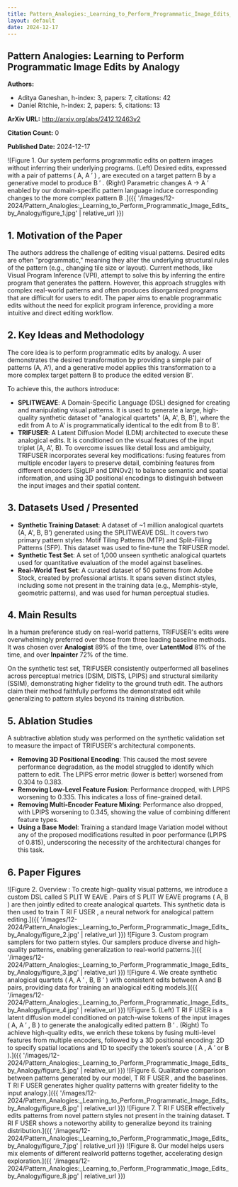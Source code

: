 ```yaml
---
title: Pattern_Analogies:_Learning_to_Perform_Programmatic_Image_Edits_by_Analogy
layout: default
date: 2024-12-17
---
```

## Pattern Analogies: Learning to Perform Programmatic Image Edits by Analogy
**Authors:**
- Aditya Ganeshan, h-index: 3, papers: 7, citations: 42
- Daniel Ritchie, h-index: 2, papers: 5, citations: 13

**ArXiv URL:** http://arxiv.org/abs/2412.12463v2

**Citation Count:** 0

**Published Date:** 2024-12-17

![Figure 1. Our system performs programmatic edits on pattern images without inferring their underlying programs. (Left) Desired edits, expressed with a pair of patterns ( A, A ′ ) , are executed on a target pattern B by a generative model to produce B ′ . (Right) Parametric changes A → A ′ enabled by our domain-specific pattern language induce corresponding changes to the more complex pattern B .]({{ '/images/12-2024/Pattern_Analogies:_Learning_to_Perform_Programmatic_Image_Edits_by_Analogy/figure_1.jpg' | relative_url }})
## 1. Motivation of the Paper
The authors address the challenge of editing visual patterns. Desired edits are often "programmatic," meaning they alter the underlying structural rules of the pattern (e.g., changing tile size or layout). Current methods, like Visual Program Inference (VPI), attempt to solve this by inferring the entire program that generates the pattern. However, this approach struggles with complex real-world patterns and often produces disorganized programs that are difficult for users to edit. The paper aims to enable programmatic edits without the need for explicit program inference, providing a more intuitive and direct editing workflow.

## 2. Key Ideas and Methodology
The core idea is to perform programmatic edits by analogy. A user demonstrates the desired transformation by providing a simple pair of patterns (A, A'), and a generative model applies this transformation to a more complex target pattern B to produce the edited version B'.

To achieve this, the authors introduce:
*   **SPLITWEAVE**: A Domain-Specific Language (DSL) designed for creating and manipulating visual patterns. It is used to generate a large, high-quality synthetic dataset of "analogical quartets" (A, A', B, B'), where the edit from A to A' is programmatically identical to the edit from B to B'.
*   **TRIFUSER**: A Latent Diffusion Model (LDM) architected to execute these analogical edits. It is conditioned on the visual features of the input triplet (A, A', B). To overcome issues like detail loss and ambiguity, TRIFUSER incorporates several key modifications: fusing features from multiple encoder layers to preserve detail, combining features from different encoders (SigLIP and DINOv2) to balance semantic and spatial information, and using 3D positional encodings to distinguish between the input images and their spatial content.

## 3. Datasets Used / Presented
*   **Synthetic Training Dataset**: A dataset of ~1 million analogical quartets (A, A', B, B') generated using the SPLITWEAVE DSL. It covers two primary pattern styles: Motif Tiling Patterns (MTP) and Split-Filling Patterns (SFP). This dataset was used to fine-tune the TRIFUSER model.
*   **Synthetic Test Set**: A set of 1,000 unseen synthetic analogical quartets used for quantitative evaluation of the model against baselines.
*   **Real-World Test Set**: A curated dataset of 50 patterns from Adobe Stock, created by professional artists. It spans seven distinct styles, including some not present in the training data (e.g., Memphis-style, geometric patterns), and was used for human perceptual studies.

## 4. Main Results
In a human preference study on real-world patterns, TRIFUSER's edits were overwhelmingly preferred over those from three leading baseline methods. It was chosen over **Analogist** 89% of the time, over **LatentMod** 81% of the time, and over **Inpainter** 72% of the time.

On the synthetic test set, TRIFUSER consistently outperformed all baselines across perceptual metrics (DSIM, DISTS, LPIPS) and structural similarity (SSIM), demonstrating higher fidelity to the ground truth edit. The authors claim their method faithfully performs the demonstrated edit while generalizing to pattern styles beyond its training distribution.

## 5. Ablation Studies
A subtractive ablation study was performed on the synthetic validation set to measure the impact of TRIFUSER's architectural components.
*   **Removing 3D Positional Encoding**: This caused the most severe performance degradation, as the model struggled to identify which pattern to edit. The LPIPS error metric (lower is better) worsened from 0.304 to 0.383.
*   **Removing Low-Level Feature Fusion**: Performance dropped, with LPIPS worsening to 0.335. This indicates a loss of fine-grained detail.
*   **Removing Multi-Encoder Feature Mixing**: Performance also dropped, with LPIPS worsening to 0.345, showing the value of combining different feature types.
*   **Using a Base Model**: Training a standard Image Variation model without any of the proposed modifications resulted in poor performance (LPIPS of 0.815), underscoring the necessity of the architectural changes for this task.

## 6. Paper Figures
![Figure 2. Overview : To create high-quality visual patterns, we introduce a custom DSL called S PLIT W EAVE . Pairs of S PLIT W EAVE programs ( A, B ) are then jointly edited to create analogical quartets. This synthetic data is then used to train T RI F USER , a neural network for analogical pattern editing.]({{ '/images/12-2024/Pattern_Analogies:_Learning_to_Perform_Programmatic_Image_Edits_by_Analogy/figure_2.jpg' | relative_url }})
![Figure 3. Custom program samplers for two pattern styles. Our samplers produce diverse and high-quality patterns, enabling generalization to real-world patterns.]({{ '/images/12-2024/Pattern_Analogies:_Learning_to_Perform_Programmatic_Image_Edits_by_Analogy/figure_3.jpg' | relative_url }})
![Figure 4. We create synthetic analogical quartets ( A, A ′ , B, B ′ ) with consistent edits between A and B pairs, providing data for training an analogical editing models.]({{ '/images/12-2024/Pattern_Analogies:_Learning_to_Perform_Programmatic_Image_Edits_by_Analogy/figure_4.jpg' | relative_url }})
![Figure 5. (Left) T RI F USER is a latent diffusion model conditioned on patch-wise tokens of the input images ( A, A ′ , B ) to generate the analogically edited pattern B ′ . (Right) To achieve high-quality edits, we enrich these tokens by fusing multi-level features from multiple encoders, followed by a 3D positional encoding: 2D to specify spatial locations and 1D to specify the token’s source ( A , A ′ or B ).]({{ '/images/12-2024/Pattern_Analogies:_Learning_to_Perform_Programmatic_Image_Edits_by_Analogy/figure_5.jpg' | relative_url }})
![Figure 6. Qualitative comparison between patterns generated by our model, T RI F USER , and the baselines. T RI F USER generates higher quality patterns with greater fidelity to the input analogy.]({{ '/images/12-2024/Pattern_Analogies:_Learning_to_Perform_Programmatic_Image_Edits_by_Analogy/figure_6.jpg' | relative_url }})
![Figure 7. T RI F USER effectively edits patterns from novel pattern styles not present in the training dataset. T RI F USER shows a noteworthy ability to generalize beyond its training distribution.]({{ '/images/12-2024/Pattern_Analogies:_Learning_to_Perform_Programmatic_Image_Edits_by_Analogy/figure_7.jpg' | relative_url }})
![Figure 8. Our model helps users mix elements of different realworld patterns together, accelerating design exploration.]({{ '/images/12-2024/Pattern_Analogies:_Learning_to_Perform_Programmatic_Image_Edits_by_Analogy/figure_8.jpg' | relative_url }})
